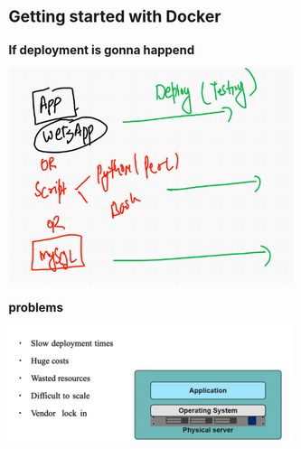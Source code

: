 # Getting started with Docker 

## If deployment is gonna happend 

<img src="app.png">

## problems 

<img src="hard.png">

